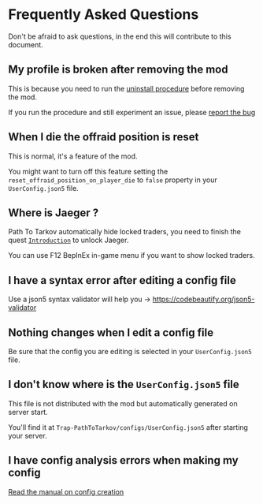 # Frequently Asked Questions

Don't be afraid to ask questions, in the end this will contribute to this document.

## My profile is broken after removing the mod
This is because you need to run the [uninstall procedure](./HOW_TO_UNINSTALL.md) before removing the mod.

If you run the procedure and still experiment an issue, please [report the bug](./HOW_TO_REPORT_A_BUG.md)

## When I die the offraid position is reset
This is normal, it's a feature of the mod.

You might want to turn off this feature setting the `reset_offraid_position_on_player_die` to `false` property in your `UserConfig.json5` file.

## Where is Jaeger ?
Path To Tarkov automatically hide locked traders, you need to finish the quest [`Introduction`](https://escapefromtarkov.fandom.com/wiki/Introduction) to unlock Jaeger.

You can use F12 BepInEx in-game menu if you want to show locked traders.

## I have a syntax error after editing a config file
Use a json5 syntax validator will help you -> https://codebeautify.org/json5-validator

## Nothing changes when I edit a config file
Be sure that the config you are editing is selected in your `UserConfig.json5` file.

## I don't know where is the `UserConfig.json5` file
This file is not distributed with the mod but automatically generated on server start.

You'll find it at `Trap-PathToTarkov/configs/UserConfig.json5` after starting your server.

## I have config analysis errors when making my config
[Read the manual on config creation](./HOW_TO_CREATE_CONFIG.md)